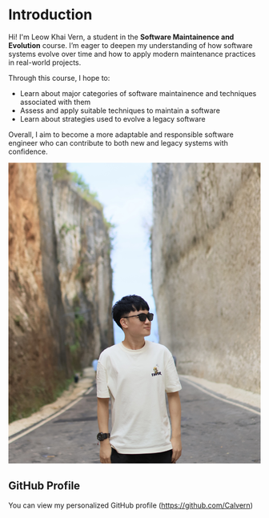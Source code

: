 # Introduction
Hi! I'm Leow Khai Vern, a student in the **Software Maintainence and Evolution** course. 
I’m eager to deepen my understanding of how software systems evolve over time and how to apply modern maintenance practices in real-world projects.  

Through this course, I hope to:
 - Learn about major categories of software maintainence and techniques associated with them
 - Assess and apply suitable techniques to maintain a software
 - Learn about strategies used to evolve a legacy software 

Overall, I aim to become a more adaptable and responsible software engineer who can contribute to both new and legacy systems with confidence.

![My Image](ProfilePic.jpg) 

## GitHub Profile

You can view my personalized GitHub profile (https://github.com/Calvern)

